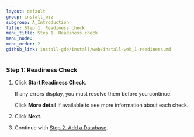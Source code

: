 ```yaml
---
layout: default 
group: install_wiz 
subgroup: A_Introduction
title: Step 1. Readiness check
menu_title: Step 1. Readiness check
menu_node: 
menu_order: 2
github_link: install-gde/install/web/install-web_1-readiness.md
---
```




<h3 id="instgde-install-magento-web-step1">Step 1: Readiness Check</h3>

1.	Click **Start Readiness Check**.

	If any errors display, you must resolve them before you continue.

	Click **More detail** if available to see more information about each check.
	
2.	Click **Next**.

3.	Continue with <a href="{{ site.gdeurl }}install-gde/install/web/install-web_2-db.html">Step 2. Add a Database</a>.

